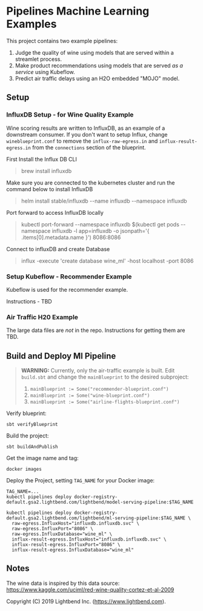 # Pipelines Machine Learning Examples

This project contains two example pipelines:

1. Judge the quality of wine using models that are served within a streamlet process.
2. Make product recommendations using models that are served _as a service_ using Kubeflow.
3. Predict air traffic delays using an H2O embedded "MOJO" model.

## Setup

### InfluxDB Setup - for Wine Quality Example

Wine scoring results are written to InfluxDB, as an example of a downstream consumer. If you don't want to setup Influx,
change `wineblueprint.conf` to remove the `influx-raw-egress.in` and `influx-result-egress.in` from the `connections`
section of the blueprint.

First Install the Influx DB CLI
> brew install influxdb

Make sure you are connected to the kubernetes cluster and run the command below to install InfluxDB
> helm install stable/influxdb --name influxdb --namespace influxdb

Port forward to access InfluxDB locally
> kubectl port-forward --namespace influxdb $(kubectl get pods --namespace influxdb -l app=influxdb -o jsonpath='{ .items[0].metadata.name }') 8086:8086

Connect to influxDB and create Database
> influx -execute 'create database wine_ml' -host localhost -port 8086


### Setup Kubeflow - Recommender Example

Kubeflow is used for the recommender example.

Instructions - TBD


### Air Traffic H20 Example

The large data files are _not_ in the repo. Instructions for getting them are TBD.

## Build and Deploy Ml Pipeline

> **WARNING:** Currently, only the air-traffic example is built. Edit `build.sbt`
> and change the `mainBlueprint` to the desired subproject:
>
> 1. `mainBlueprint := Some("recommender-blueprint.conf")`
> 2. `mainBlueprint := Some("wine-blueprint.conf")`
> 3. `mainBlueprint := Some("airline-flights-blueprint.conf")`

Verify blueprint:

```
sbt verifyBlueprint
```

Build the project:

```
sbt buildAndPublish
```

Get the image name and tag:

```
docker images
```

Deploy the Project, setting `TAG_NAME` for your Docker image:

```
TAG_NAME=...
kubectl pipelines deploy docker-registry-default.gsa2.lightbend.com/lightbend/model-serving-pipeline:$TAG_NAME

kubectl pipelines deploy docker-registry-default.gsa2.lightbend.com/lightbend/ml-serving-pipeline:$TAG_NAME \
  raw-egress.InfluxHost="influxdb.influxdb.svc" \
  raw-egress.InfluxPort="8086" \
  raw-egress.InfluxDatabase="wine_ml" \
  influx-result-egress.InfluxHost="influxdb.influxdb.svc" \
  influx-result-egress.InfluxPort="8086" \
  influx-result-egress.InfluxDatabase="wine_ml"
```

## Notes

The wine data is inspired by this data source:
https://www.kaggle.com/uciml/red-wine-quality-cortez-et-al-2009

Copyright (C) 2019 Lightbend Inc. (https://www.lightbend.com).

